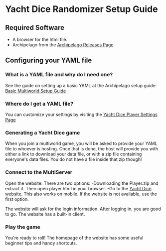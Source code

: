 # Yacht Dice Randomizer Setup Guide

## Required Software

- A browser for the html file.
- Archipelago from the [Archipelago Releases Page](https://github.com/ArchipelagoMW/Archipelago/releases)

## Configuring your YAML file

### What is a YAML file and why do I need one?

See the guide on setting up a basic YAML at the Archipelago setup
guide: [Basic Multiworld Setup Guide](/tutorial/Archipelago/setup/en)

### Where do I get a YAML file?

You can customize your settings by visiting the [Yacht Dice Player Settings Page](/games/YachtDice/player-settings)

### Generating a Yacht Dice game

When you join a multiworld game, you will be asked to provide your YAML file to whoever is hosting. Once that is done,
the host will provide you with either a link to download your data file, or with a zip file containing everyone's data
files. You do not have a file inside that zip though!

### Connect to the MultiServer

Open the website. There are two options:
-Downloading the Player.zip and extract it. Then open player.html in your browser. 
-Go to the [Yacht Dice website](https://yacht-dice-ap.netlify.app/). This also works on mobile. If the website is not available, use the first option.

The website will ask for the login information. After logging in, you are good to go. The website has a built-in client.

### Play the game

You're ready to roll! The homepage of the website has some useful beginner tips and handy shortcuts.

